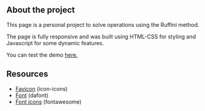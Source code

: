 ## About the project

This page is a personal project to solve operations using the Ruffini method.

The page is fully responsive and was built using HTML-CSS for styling and Javascript for some dynamic features.

You can test the demo [here.](https://jgoldenusr.github.io/7.Ruffini-calculator/)

## Resources

- [Favicon](https://icon-icons.com) (icon-icons)
- [Font](https://www.dafont.com/tenby-five.font) (dafont)
- [Font icons](https://fontawesome.com) (fontawesome)
